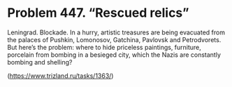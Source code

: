 # Problem 447. “Rescued relics”

Leningrad. Blockade. In a hurry, artistic treasures are being evacuated from the palaces of Pushkin, Lomonosov, Gatchina, Pavlovsk and Petrodvorets. But here’s the problem: where to hide priceless paintings, furniture, porcelain from bombing in a besieged city, which the Nazis are constantly bombing and shelling?

(https://www.trizland.ru/tasks/1363/)